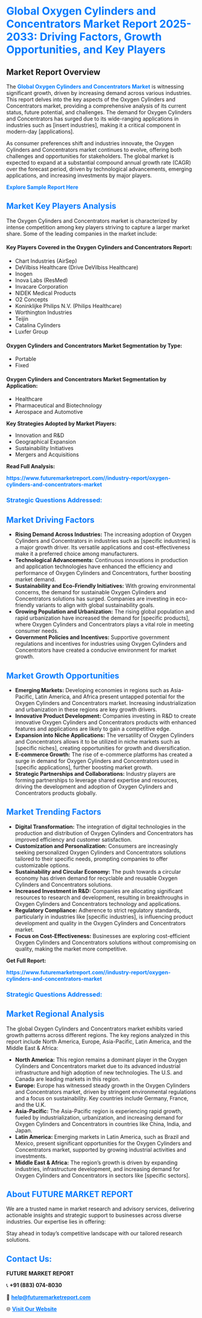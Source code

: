 <h1 style="color: #007BFF;">Global Oxygen Cylinders and Concentrators Market Report 2025-2033: Driving Factors, Growth Opportunities, and Key Players</h1>

<section id="overview">
<h2>Market Report Overview</h2>
<p>The <a href="https://www.futuremarketreport.com//industry-report/oxygen-cylinders-and-concentrators-market" style="color: #007BFF; text-decoration: none;"><strong>Global Oxygen Cylinders and Concentrators Market</strong></a> is witnessing significant growth, driven by increasing demand across various industries. This report delves into the key aspects of the Oxygen Cylinders and Concentrators market, providing a comprehensive analysis of its current status, future potential, and challenges. The demand for Oxygen Cylinders and Concentrators has surged due to its wide-ranging applications in industries such as [insert industries], making it a critical component in modern-day [applications].</p>
<p>As consumer preferences shift and industries innovate, the Oxygen Cylinders and Concentrators market continues to evolve, offering both challenges and opportunities for stakeholders. The global market is expected to expand at a substantial compound annual growth rate (CAGR) over the forecast period, driven by technological advancements, emerging applications, and increasing investments by major players.</p>
</section>

<section id="overview">
<p><a href="https://www.futuremarketreport.com//request-sample/reportId=61290" style="color: #007BFF; text-decoration: none;"><strong>Explore Sample Report Here</strong></a></p>
</section>

<section id="key-players">
<h2 style="color: #007BFF;">Market Key Players Analysis</h2>
<p>The Oxygen Cylinders and Concentrators market is characterized by intense competition among key players striving to capture a larger market share. Some of the leading companies in the market include:</p>
<h4>Key Players Covered in the Oxygen Cylinders and Concentrators Report:</h4>
<ul><li>Chart Industries (AirSep)</li><li>DeVilbiss Healthcare (Drive DeVilbiss Healthcare)</li><li>Inogen</li><li>Inova Labs (ResMed)</li><li>Invacare Corporation</li><li>NIDEK Medical Products</li><li>O2 Concepts</li><li>Koninklijke Philips N.V. (Philips Healthcare)</li><li>Worthington Industries</li><li>Teijin</li><li>Catalina Cylinders</li><li>Luxfer Group</li></ul>
<h4>Oxygen Cylinders and Concentrators Market Segmentation by Type:</h4>
<ul><li>Portable</li><li>Fixed</li></ul>

<h4>Oxygen Cylinders and Concentrators Market Segmentation by Application:</h4>
<ul><li>Healthcare</li><li>Pharmaceutical and Biotechnology</li><li>Aerospace and Automotive</li></ul>
<p><strong>Key Strategies Adopted by Market Players:</strong></p>
<ul>
<li>Innovation and R&D</li>
<li>Geographical Expansion</li>
<li>Sustainability Initiatives</li>
<li>Mergers and Acquisitions</li>
</ul>
</section>

<section>
<p><strong>Read Full Analysis: </strong></p><a href="https://www.futuremarketreport.com//industry-report/oxygen-cylinders-and-concentrators-market" style="color: #007BFF; text-decoration: none;"><strong>https://www.futuremarketreport.com//industry-report/oxygen-cylinders-and-concentrators-market</strong></a>
<h3 style="color: #007BFF;">Strategic Questions Addressed:</h3>
</section>

<section id="driving-factors">
<h2 style="color: #007BFF;">Market Driving Factors</h2>
<ul>
<li><strong>Rising Demand Across Industries:</strong> The increasing adoption of Oxygen Cylinders and Concentrators in industries such as [specific industries] is a major growth driver. Its versatile applications and cost-effectiveness make it a preferred choice among manufacturers.</li>
<li><strong>Technological Advancements:</strong> Continuous innovations in production and application technologies have enhanced the efficiency and performance of Oxygen Cylinders and Concentrators, further boosting market demand.</li>
<li><strong>Sustainability and Eco-Friendly Initiatives:</strong> With growing environmental concerns, the demand for sustainable Oxygen Cylinders and Concentrators solutions has surged. Companies are investing in eco-friendly variants to align with global sustainability goals.</li>
<li><strong>Growing Population and Urbanization:</strong> The rising global population and rapid urbanization have increased the demand for [specific products], where Oxygen Cylinders and Concentrators plays a vital role in meeting consumer needs.</li>
<li><strong>Government Policies and Incentives:</strong> Supportive government regulations and incentives for industries using Oxygen Cylinders and Concentrators have created a conducive environment for market growth.</li>
</ul>
</section>

<section id="growth-opportunities">
<h2 style="color: #007BFF;">Market Growth Opportunities</h2>
<ul>
<li><strong>Emerging Markets:</strong> Developing economies in regions such as Asia-Pacific, Latin America, and Africa present untapped potential for the Oxygen Cylinders and Concentrators market. Increasing industrialization and urbanization in these regions are key growth drivers.</li>
<li><strong>Innovative Product Development:</strong> Companies investing in R&D to create innovative Oxygen Cylinders and Concentrators products with enhanced features and applications are likely to gain a competitive edge.</li>
<li><strong>Expansion into Niche Applications:</strong> The versatility of Oxygen Cylinders and Concentrators allows it to be utilized in niche markets such as [specific niches], creating opportunities for growth and diversification.</li>
<li><strong>E-commerce Growth:</strong> The rise of e-commerce platforms has created a surge in demand for Oxygen Cylinders and Concentrators used in [specific applications], further boosting market growth.</li>
<li><strong>Strategic Partnerships and Collaborations:</strong> Industry players are forming partnerships to leverage shared expertise and resources, driving the development and adoption of Oxygen Cylinders and Concentrators products globally.</li>
</ul>
</section>

<section id="trending-factors">
<h2 style="color: #007BFF;">Market Trending Factors</h2>
<ul>
<li><strong>Digital Transformation:</strong> The integration of digital technologies in the production and distribution of Oxygen Cylinders and Concentrators has improved efficiency and customer satisfaction.</li>
<li><strong>Customization and Personalization:</strong> Consumers are increasingly seeking personalized Oxygen Cylinders and Concentrators solutions tailored to their specific needs, prompting companies to offer customizable options.</li>
<li><strong>Sustainability and Circular Economy:</strong> The push towards a circular economy has driven demand for recyclable and reusable Oxygen Cylinders and Concentrators solutions.</li>
<li><strong>Increased Investment in R&D:</strong> Companies are allocating significant resources to research and development, resulting in breakthroughs in Oxygen Cylinders and Concentrators technology and applications.</li>
<li><strong>Regulatory Compliance:</strong> Adherence to strict regulatory standards, particularly in industries like [specific industries], is influencing product development and quality in the Oxygen Cylinders and Concentrators market.</li>
<li><strong>Focus on Cost-Effectiveness:</strong> Businesses are exploring cost-efficient Oxygen Cylinders and Concentrators solutions without compromising on quality, making the market more competitive.</li>
</ul>
</section>

<section>
<p><strong>Get Full Report: </strong></p><a href="https://www.futuremarketreport.com//industry-report/oxygen-cylinders-and-concentrators-market" style="color: #007BFF; text-decoration: none;"><strong>https://www.futuremarketreport.com//industry-report/oxygen-cylinders-and-concentrators-market</strong></a>
<h3 style="color: #007BFF;">Strategic Questions Addressed:</h3>
</section>


<section id="regional-analysis">
<h2 style="color: #007BFF;">Market Regional Analysis</h2>
<p>The global Oxygen Cylinders and Concentrators market exhibits varied growth patterns across different regions. The key regions analyzed in this report include North America, Europe, Asia-Pacific, Latin America, and the Middle East & Africa:</p>
<ul>
<li><strong>North America:</strong> This region remains a dominant player in the Oxygen Cylinders and Concentrators market due to its advanced industrial infrastructure and high adoption of new technologies. The U.S. and Canada are leading markets in this region.</li>
<li><strong>Europe:</strong> Europe has witnessed steady growth in the Oxygen Cylinders and Concentrators market, driven by stringent environmental regulations and a focus on sustainability. Key countries include Germany, France, and the U.K.</li>
<li><strong>Asia-Pacific:</strong> The Asia-Pacific region is experiencing rapid growth, fueled by industrialization, urbanization, and increasing demand for Oxygen Cylinders and Concentrators in countries like China, India, and Japan.</li>
<li><strong>Latin America:</strong> Emerging markets in Latin America, such as Brazil and Mexico, present significant opportunities for the Oxygen Cylinders and Concentrators market, supported by growing industrial activities and investments.</li>
<li><strong>Middle East & Africa:</strong> The region’s growth is driven by expanding industries, infrastructure development, and increasing demand for Oxygen Cylinders and Concentrators in sectors like [specific sectors].</li>
</ul>
</section>

<footer>
<h2 style="color: #007BFF;">About FUTURE MARKET REPORT</h2>
<p>We are a trusted name in market research and advisory services, delivering actionable insights and strategic support to businesses across diverse industries. Our expertise lies in offering:</p>

<p>Stay ahead in today’s competitive landscape with our tailored research solutions.</p>

<h2 style="color: #007BFF;">Contact Us:</h2>
<p><strong>FUTURE MARKET REPORT</strong></p>
<p>📞 <strong>+91 (883) 074-8030</strong></p>
<p>📧 <strong><a href="mailto:help@futuremarketreport.com" style="color: #007BFF;">help@futuremarketreport.com</a></strong></p>
<p>🌐 <strong><a href="https://www.futuremarketreport.com/" style="color: #007BFF;">Visit Our Website</a></strong></p>
</footer>